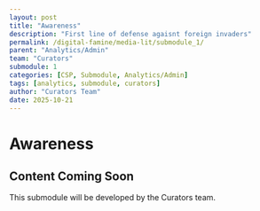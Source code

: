 ```yaml
---
layout: post
title: "Awareness"
description: "First line of defense agaisnt foreign invaders"
permalink: /digital-famine/media-lit/submodule_1/
parent: "Analytics/Admin"
team: "Curators"
submodule: 1
categories: [CSP, Submodule, Analytics/Admin]
tags: [analytics, submodule, curators]
author: "Curators Team"
date: 2025-10-21
---
```


# Awareness

## Content Coming Soon
This submodule will be developed by the Curators team.
